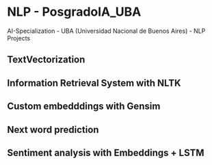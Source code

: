 # NLP - PosgradoIA_UBA

AI-Specialization - UBA (Universidad Nacional de Buenos Aires) - NLP Projects


## TextVectorization

## Information Retrieval System with NLTK

## Custom embedddings with Gensim

## Next word prediction

## Sentiment analysis with Embeddings + LSTM

